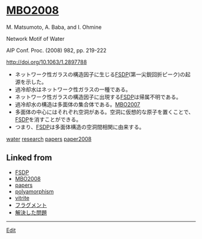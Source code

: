 ---
---
# [MBO2008](MBO2008)

M. Matsumoto, A. Baba, and I. Ohmine

Network Motif of Water

AIP Conf. Proc. (2008) 982, pp. 219-222

http://doi.org/10.1063/1.2897788


* ネットワーク性ガラスの構造因子に生じる[FSDP](FSDP)(第一尖鋭回折ピーク)の起源を示した。
* 過冷却水はネットワーク性ガラスの一種である。
* ネットワーク性ガラスの構造因子に出現する[FSDP](FSDP)は帰属不明である。
* 過冷却水の構造は多面体の集合体である。[MBO2007](MBO2007)
* 多面体の中心にはそれぞれ空洞がある。空洞に仮想的な原子を置くことで、[FSDP](FSDP)を消すことができる。
* つまり、[FSDP](FSDP)は多面体構造の空洞間相関に由来する。



[water](water) [research](research) [papers](papers) [paper2008](paper2008) 


## Linked from

* [FSDP](FSDP.md)
* [MBO2008](MBO2008.md)
* [papers](papers.md)
* [polyamorphism](polyamorphism.md)
* [vitrite](vitrite.md)
* [フラグメント](フラグメント.md)
* [解決した問題](解決した問題.md)


----
[Edit](https://github.com/vitroid/vitroid.github.io/edit/master/MD/MBO2008.md)
